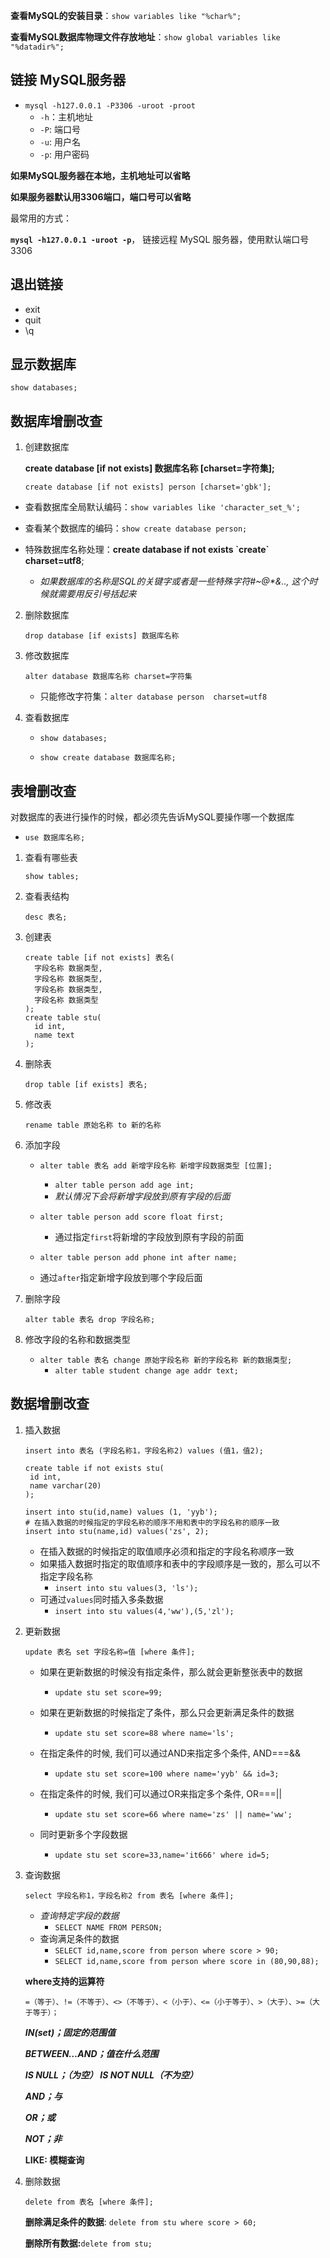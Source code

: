 **查看MySQL的安装目录**：`show variables like "%char%";`

**查看MySQL数据库物理文件存放地址**：`show global variables like "%datadir%";`

## 链接 MySQL服务器

- `mysql -h127.0.0.1 -P3306 -uroot -proot`
  - `-h`：主机地址
  - `-P`: 端口号
  - `-u`: 用户名
  - `-p`: 用户密码

**如果MySQL服务器在本地，主机地址可以省略**

**如果服务器默认用3306端口，端口号可以省略**

最常用的方式：

**`mysql -h127.0.0.1 -uroot -p`**， 链接远程 MySQL 服务器，使用默认端口号3306

## 退出链接

- exit
- quit
- \q

## 显示数据库

`show databases;`

## 数据库增删改查

1. 创建数据库

   **create database [if not exists] 数据库名称 [charset=字符集];**

   `create database [if not exists] person [charset='gbk'];`

- 查看数据库全局默认编码：`show variables like 'character_set_%';`

- 查看某个数据库的编码：`show create database person;`

- 特殊数据库名称处理：**create database if not exists \`create\` charset=utf8**;
  - *如果数据库的名称是SQL的关键字或者是一些特殊字符#~@\*&.., 这个时候就需要用反引号括起来*

2. 删除数据库

   `drop database [if exists] 数据库名称`

3. 修改数据库

   `alter database 数据库名称 charset=字符集`
   
   - 只能修改字符集：`alter database person  charset=utf8`
   
4. 查看数据库

   - `show databases;`

   - `show create database 数据库名称;`

## 表增删改查

对数据库的表进行操作的时候，都必须先告诉MySQL要操作哪一个数据库

- `use 数据库名称;`

1. 查看有哪些表

   `show tables;`

2. 查看表结构

   `desc 表名;`

3. 创建表

   ```mysql
   create table [if not exists] 表名(
     字段名称 数据类型,
     字段名称 数据类型,
     字段名称 数据类型,
     字段名称 数据类型
   );
   create table stu(
     id int,
     name text
   );
   ```

 4. 删除表

    `drop table [if exists] 表名;`

5. 修改表

   `rename table 原始名称 to 新的名称`

6. 添加字段

   - `alter table 表名 add 新增字段名称 新增字段数据类型 [位置];`
     - `alter table person add age int;`
     - *默认情况下会将新增字段放到原有字段的后面*
   - `alter table person add score float first;`
     - 通过指定`first`将新增的字段放到原有字段的前面

   -  `alter table person add phone int after name;`
     - 通过`after`指定新增字段放到哪个字段后面

7. 删除字段

   `alter table 表名 drop 字段名称;`

8. 修改字段的名称和数据类型

   - `alter table 表名 change 原始字段名称 新的字段名称 新的数据类型;`
     - `alter table student change age addr text;`

   

## 数据增删改查

1. 插入数据

   `insert into 表名 (字段名称1，字段名称2) values (值1，值2);`

   ```mysql
   create table if not exists stu(
   	id int,
   	name varchar(20)
   );
   
   insert into stu(id,name) values (1, 'yyb');
   # 在插入数据的时候指定的字段名称的顺序不用和表中的字段名称的顺序一致
   insert into stu(name,id) values('zs', 2);
   ```

   - 在插入数据的时候指定的取值顺序必须和指定的字段名称顺序一致
   - 如果插入数据时指定的取值顺序和表中的字段顺序是一致的，那么可以不指定字段名称
     - `insert into stu values(3, 'ls');`
   - 可通过`values`同时插入多条数据
     - `insert into stu values(4,'ww'),(5,'zl');`

2. 更新数据

   `update 表名 set 字段名称=值 [where 条件];`

   - 如果在更新数据的时候没有指定条件，那么就会更新整张表中的数据
     - `update stu set score=99;`
   - 如果在更新数据的时候指定了条件，那么只会更新满足条件的数据
     - `update stu set score=88 where name='ls';`
   - 在指定条件的时候, 我们可以通过AND来指定多个条件, AND===&&
     - `update stu set score=100 where name='yyb' && id=3;`

   - 在指定条件的时候, 我们可以通过OR来指定多个条件, OR===||
     - `update stu set score=66 where name='zs' || name='ww';`

   - 同时更新多个字段数据
     - `update stu set score=33,name='it666' where id=5;`

3. 查询数据

   `select 字段名称1，字段名称2 from 表名 [where 条件];`

   - *查询特定字段的数据*
     - `SELECT NAME FROM PERSON;`
   - 查询满足条件的数据
     - `SELECT id,name,score from person where score > 90;`
     - `SELECT id,name,score from person where score in (80,90,88);`

   **where支持的运算符**

   `=（等于）、!=（不等于）、<>（不等于）、<（小于）、<=（小于等于）、>（大于）、>=（大于等于）；`

   ***IN(set)；固定的范围值***

   ***BETWEEN…AND；值在什么范围***

   ***IS NULL；（为空） IS NOT NULL（不为空）***

   ***AND；与***

   ***OR；或***

   ***NOT；非***

   **LIKE: 模糊查询**

4. 删除数据

   `delete from 表名 [where 条件];`

   **删除满足条件的数据**: `delete from stu where score > 60;`

   **删除所有数据:**`delete from stu;`